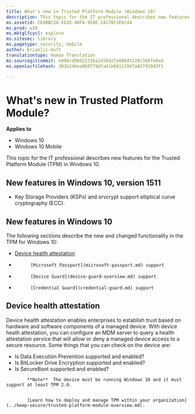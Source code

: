 ```yaml
---
title: What's new in Trusted Platform Module (Windows 10)
description: This topic for the IT professional describes new features for the Trusted Platform Module (TPM) in Windows 10.
ms.assetid: CE8BBC2A-EE2D-4DFA-958E-2A178F2E6C44
ms.prod: w10
ms.mktglfcycl: explore
ms.sitesec: library
ms.pagetype: security, mobile
author: brianlic-msft
translationtype: Human Translation
ms.sourcegitcommit: e988cd9bb2233ba2456927e08643228c366fe0ed
ms.openlocfilehash: 303b246ea969779dfa41b841129d7a027910d3f1

---
```


# What's new in Trusted Platform Module?

**Applies to**
-   Windows 10
-   Windows 10 Mobile

This topic for the IT professional describes new features for the Trusted Platform Module (TPM) in Windows 10.

## New features in Windows 10, version 1511

-   Key Storage Providers (KSPs) and srvcrypt support elliptical curve cryptography (ECC).

## New features in Windows 10

The following sections describe the new and changed functionality in the TPM for Windows 10:
-   [Device health attestation](#bkmk-dha)
-   
            [Microsoft Passport](microsoft-passport.md) support
-   
            [Device Guard](device-guard-overview.md) support
-   
            [Credential Guard](credential-guard.md) support

## <a href="" id="bkmk-dha"></a>Device health attestation

Device health attestation enables enterprises to establish trust based on hardware and software components of a managed device. With device heath attestation, you can configure an MDM server to query a health attestation service that will allow or deny a managed device access to a secure resource.
Some things that you can check on the device are:
-   Is Data Execution Prevention supported and enabled?
-   Is BitLocker Drive Encryption supported and enabled?
-   Is SecureBoot supported and enabled?

> 
            **Note**  The device must be running Windows 10 and it must support at least TPM 2.0.
 

            [Learn how to deploy and manage TPM within your organization](../keep-secure/trusted-platform-module-overview.md).
 
 



<!--HONumber=Jun16_HO4-->


